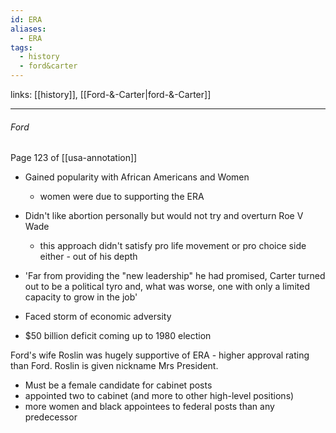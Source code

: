 ```yaml
---
id: ERA
aliases:
  - ERA
tags:
  - history
  - ford&carter
---
```

links: [[history]], [[Ford-&-Carter|ford-&-Carter]]

***

###### Ford

Page 123 of [[usa-annotation]]

- Gained popularity with African Americans and Women 
     - women were due to supporting the ERA
- Didn't like abortion personally but would not try and overturn Roe V Wade
    - this approach didn't satisfy pro life movement or pro choice side either - out of his depth
- 'Far from providing the "new leadership" he had promised, Carter turned out to be a political tyro and, what was worse, one with only a limited capacity to grow in the job'

- Faced storm of economic adversity
- $50 billion deficit coming up to 1980 election

Ford's wife Roslin was hugely supportive of ERA - higher approval rating than Ford. Roslin is given nickname Mrs President.

- Must be a female candidate for cabinet posts
- appointed two to cabinet (and more to other high-level positions)
- more women and black appointees to federal posts than any predecessor
